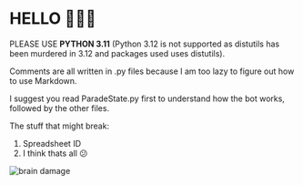 # HELLO 👋👋👋

PLEASE USE **PYTHON 3.11** (Python 3.12 is not supported as distutils has been murdered in 3.12 and packages used uses distutils).

Comments are all written in .py files because I am too lazy to figure out how to use Markdown.

I suggest you read ParadeState.py first to understand how the bot works, followed by the other files.

The stuff that might break:

1. Spreadsheet ID
2. I think thats all 😕

![brain damage](https://github.com/morpheuschoo/telegram-bot/assets/113279209/21f8cf97-7876-4956-a78a-73d16c991121)
